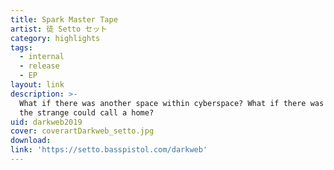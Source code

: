 ```yaml
---
title: Spark Master Tape
artist: 徒 Setto セット
category: highlights
tags:
  - internal
  - release
  - EP
layout: link
description: >-
  What if there was another space within cyberspace? What if there was a place
  the strange could call a home?
uid: darkweb2019
cover: coverartDarkweb_setto.jpg
download:
link: 'https://setto.basspistol.com/darkweb'
---
```

